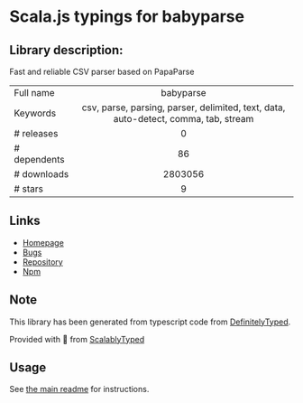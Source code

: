 
# Scala.js typings for babyparse


## Library description:
Fast and reliable CSV parser based on PapaParse

|                    |                 |
| ------------------ | :-------------: |
| Full name          | babyparse |
| Keywords           | csv, parse, parsing, parser, delimited, text, data, auto-detect, comma, tab, stream |
| # releases         | 0 |
| # dependents       | 86 |
| # downloads        | 2803056 |
| # stars            | 9 |

## Links
- [Homepage](https://github.com/Rich-Harris/BabyParse#readme)
- [Bugs](https://github.com/Rich-Harris/BabyParse/issues)
- [Repository](https://github.com/Rich-Harris/BabyParse)
- [Npm](https://www.npmjs.com/package/babyparse)
    


## Note
This library has been generated from typescript code from [DefinitelyTyped](https://definitelytyped.org).

Provided with :purple_heart: from [ScalablyTyped](https://github.com/oyvindberg/ScalablyTyped)

## Usage
See [the main readme](../../readme.md) for instructions.


